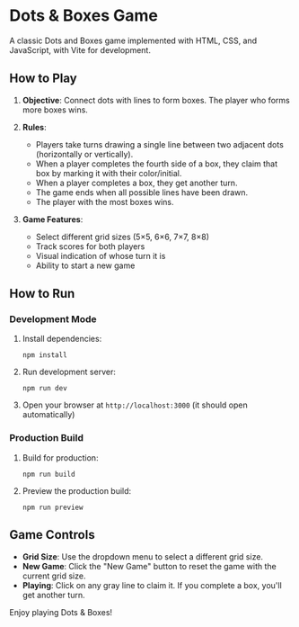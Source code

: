 # Dots & Boxes Game

A classic Dots and Boxes game implemented with HTML, CSS, and JavaScript, with Vite for development.

## How to Play

1. **Objective**: Connect dots with lines to form boxes. The player who forms more boxes wins.

2. **Rules**:
   - Players take turns drawing a single line between two adjacent dots (horizontally or vertically).
   - When a player completes the fourth side of a box, they claim that box by marking it with their color/initial.
   - When a player completes a box, they get another turn.
   - The game ends when all possible lines have been drawn.
   - The player with the most boxes wins.

3. **Game Features**:
   - Select different grid sizes (5×5, 6×6, 7×7, 8×8)
   - Track scores for both players
   - Visual indication of whose turn it is
   - Ability to start a new game

## How to Run

### Development Mode

1. Install dependencies:
   ```
   npm install
   ```

2. Run development server:
   ```
   npm run dev
   ```

3. Open your browser at `http://localhost:3000` (it should open automatically)

### Production Build

1. Build for production:
   ```
   npm run build
   ```

2. Preview the production build:
   ```
   npm run preview
   ```

## Game Controls

- **Grid Size**: Use the dropdown menu to select a different grid size.
- **New Game**: Click the "New Game" button to reset the game with the current grid size.
- **Playing**: Click on any gray line to claim it. If you complete a box, you'll get another turn.

Enjoy playing Dots & Boxes! 